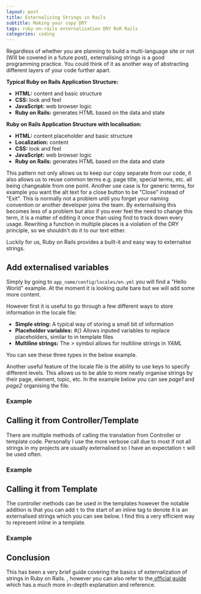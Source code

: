 ```yaml
---
layout: post
title: Externalizing Strings in Rails
subtitle: Making your copy DRY
tags: ruby-on-rails externalization DRY RoR Rails
categories: coding
---
```


Regardless of whether you are planning to build a multi-language site or not (Will be covered in a future post), externalising strings is a good programming practice. You could think of it as another way of abstracting different layers of your code further apart.

**Typical Ruby on Rails Application Structure:**

- **HTML:** content and basic structure
- **CSS:** look and feel
- **JavaScript:** web browser logic
- **Ruby on Rails:** generates HTML based on the data and state

**Ruby on Rails Application Structure with localisation:**

- **HTML:** content placeholder and basic structure
- **Localization:** content
- **CSS:** look and feel
- **JavaScript:** web browser logic
- **Ruby on Rails:** generates HTML based on the data and state

This pattern not only allows us to keep our copy separate from our code, it also allows us to reuse common terms e.g. page title, special terms, etc. all being changeable from one point. Another use case is for generic terms, for example you want the alt text for a close button to be "Close" instead of "Exit". This is normally not a problem until you forget your naming convention or another developer joins the team. By externalising this becomes less of a problem but also if you ever feel the need to change this term, it is a matter of editing it once than using find to track down every usage. Rewriting a function in multiple places is a violation of the DRY principle, so we shouldn't do it to our text either.

Luckily for us, Ruby on Rails provides a built-it and easy way to externalise strings. 

## Add externalised variables
Simply by going to `app_name/config/locales/en.yml` you will find a "Hello World" example. At the moment it is looking quite bare but we will add some more content.

However first it is useful to go through a few different ways to store information in the locale file:

- **Simple string:** A typical way of storing a small bit of information
- **Placeholder variables:** *#{}* Allows inputed variables to replace placeholders, similar to in template files
- **Multiline strings:** The *>* symbol allows for multiline strings in *YAML*

You can see these three types in the below example.

Another useful feature of the locale file is the ability to use keys to specify different levels. This allows us to be able to more neatly organise strings by their page, element, topic, etc. In the example below you can see *page1* and *page2* organising the file.
	
### Example
<script src="https://gist.github.com/bbody/459c55670ec239c62175ee669d15069f.js?file=en.yaml"></script>

## Calling it from Controller/Template
There are multiple methods of calling the translation from Controller or template code. Personally I use the more verbose call due to most if not all strings in my projects are usually externalised so I have an expectation `t` will be used often.

### Example
<script src="https://gist.github.com/bbody/459c55670ec239c62175ee669d15069f.js?file=translation_methods.rb"></script>

## Calling it from Template
The controller methods can be used in the templates however the notable addition is that you can add `t` to the start of an inline tag to denote it is an externalised strings which you can see below. I find this a very efficient way to represent inline in a template.

### Example
<script src="https://gist.github.com/bbody/459c55670ec239c62175ee669d15069f.js?file=translation_methods.html.erb"></script>

## Conclusion 

This has been a very brief guide covering the basics of externalization of strings in Ruby on Rails. , however you can also refer to the[ official guide](http://guides.rubyonrails.org/i18n.html) which has a much more in-depth explanation and reference.